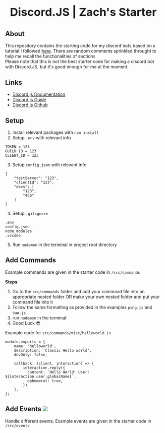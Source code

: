 <div align="center">
	<br />
	<p style="font-size: 36px;font-weight:bold" >
		Discord.JS | Zach's Starter
	</p>
</div>

## About

This repository contains the starting code for my discord bots based on a tutorial I followed [here](https://youtube.com/playlist?list=PLpmb-7WxPhe0ZVpH9pxT5MtC4heqej8Es&si=rS6AJH0gYvrc0VYe). There are random comments sprinkled throught to help me recall the functionalities of sections
<br />
Please note that this is not the best starter code for making a discord bot with Discord.JS, but it's good enough for me at the moment.

## Links
- [Discord.js Documentation](https://old.discordjs.dev/#/docs/discord.js/main/general/welcome)
- [Discord.js Guide](https://discordjs.guide/#before-you-begin)
- [Discord.js Github](https://github.com/discordjs/discord.js/tree/main)

## Setup
1. Install relevant packages with `npm install`
2. Setup `.env` with relevant info
```
TOKEN = 123
GUILD_ID = 123
CLIENT_ID = 123
```
3. Setup `config.json` with relevant info
```
{
    "testServer": "123",
    "clientId": "123",
    "devs": [
        "123",
        "456"
    ]
}
```
4. Setup `.gitignore`
```
.env
config.json
node_modules
.vscode
```
5. Run `nodemon` in the terminal in project root directory

## Add Commands

Example commands are given in the starter code in `/src/commands`

<strong>Steps</strong>
1. Go to the `src/commands` folder and add your command file into an appropriate nested folder OR make your own nested folder and put your command file into it
2. Follow the same formatting as provided in the examples `ping.js` and `ban.js`
3. run `nodemon` in the terminal
4. Good Luck 😎


Example code for `src/commands/misc/helloworld.js`

```
module.exports = {
    name: 'helloworld',
    description: 'Classic Hello world',
    devOnly: false,

    callback: (client, interaction) => {
        interaction.reply({
          content: `Hello World! User: ${interaction.user.globalName}`,
          ephemeral: true,
        })
    },
};
```

## Add Events <img src="https://img.shields.io/badge/WIP-ffd966" />
Handle different events. Example events are given in the starter code in `/src/events`